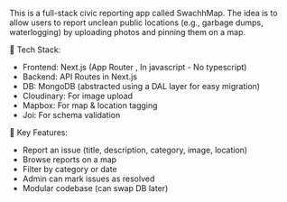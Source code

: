 This is a full-stack civic reporting app called SwachhMap. The idea is to allow users to report unclean public locations (e.g., garbage dumps, waterlogging) by uploading photos and pinning them on a map.

🧱 Tech Stack:
- Frontend: Next.js (App Router , In javascript - No typescript)
- Backend: API Routes in Next.js
- DB: MongoDB (abstracted using a DAL layer for easy migration)
- Cloudinary: For image upload
- Mapbox: For map & location tagging
- Joi: For schema validation

🎯 Key Features:
- Report an issue (title, description, category, image, location)
- Browse reports on a map
- Filter by category or date
- Admin can mark issues as resolved
- Modular codebase (can swap DB later)
